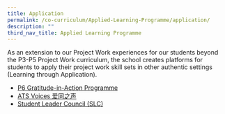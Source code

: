 ```yaml
---
title: Application
permalink: /co-curriculum/Applied-Learning-Programme/application/
description: ""
third_nav_title: Applied Learning Programme
---
```

As an extension to our Project Work experiences for our students beyond the P3-P5 Project Work curriculum, the school creates platforms for students to apply their project work skill sets in other authentic settings (Learning through Application).

* [P6 Gratitude-in-Action Programme](/co-curriculum/Applied-Learning-Programme/p6-gratitude-in-action-programme/)
* [ATS Voices 爱同之声](/co-curriculum/Applied-Learning-Programme/ats-voices/)
* [Student Leader Council (SLC)](/co-curriculum/Applied-Learning-Programme/p3-scamper/)
